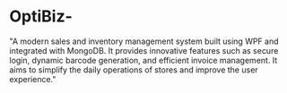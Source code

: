 # OptiBiz-
"A modern sales and inventory management system built using WPF and integrated with MongoDB. It provides innovative features such as secure login, dynamic barcode generation, and efficient invoice management. It aims to simplify the daily operations of stores and improve the user experience."
